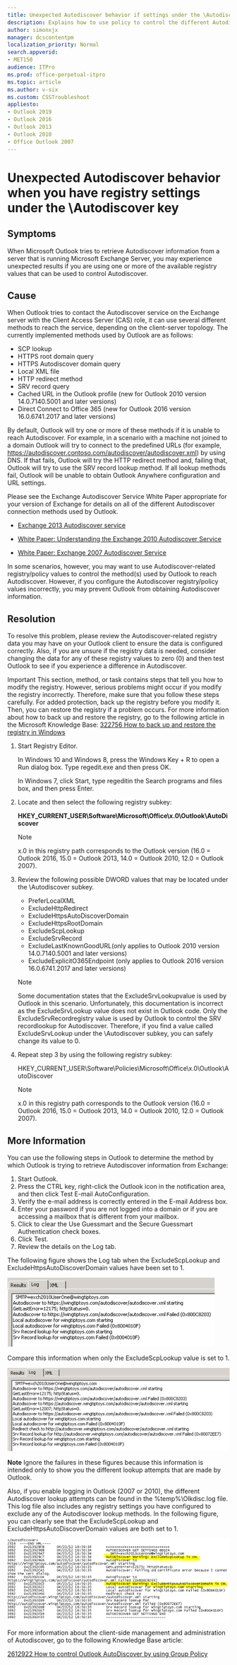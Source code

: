 ```yaml
---
title: Unexpected Autodiscover behavior if settings under the \Autodiscover key
description: Explains how to use policy to control the different Autodiscover lookup methods that are used by Outlook.
author: simonxjx
manager: dcscontentpm
localization_priority: Normal
search.appverid: 
- MET150
audience: ITPro
ms.prod: office-perpetual-itpro
ms.topic: article
ms.author: v-six
ms.custom: CSSTroubleshoot
appliesto:
- Outlook 2019
- Outlook 2016
- Outlook 2013
- Outlook 2010
- Office Outlook 2007
---
```


# Unexpected Autodiscover behavior when you have registry settings under the \Autodiscover key

## Symptoms

When Microsoft Outlook tries to retrieve Autodiscover information from a server that is running Microsoft Exchange Server, you may experience unexpected results if you are using one or more of the available registry values that can be used to control Autodiscover.

## Cause

When Outlook tries to contact the Autodiscover service on the Exchange server with the Client Access Server (CAS) role, it can use several different methods to reach the service, depending on the client-server topology. The currently implemented methods used by Outlook are as follows:

- SCP lookup   
- HTTPS root domain query   
- HTTPS Autodiscover domain query   
- Local XML file   
- HTTP redirect method   
- SRV record query   
- Cached URL in the Outlook profile (new for Outlook 2010 version 14.0.7140.5001 and later versions)   
- Direct Connect to Office 365 (new for Outlook 2016 version 16.0.6741.2017 and later versions)   

By default, Outlook will try one or more of these methods if it is unable to reach Autodiscover. For example, in a scenario with a machine not joined to a domain Outlook will try to connect to the predefined URLs (for example, https://autodiscover.contoso.com/autodiscover/autodiscover.xml) by using DNS. If that fails, Outlook will try the HTTP redirect method and, failing that, Outlook will try to use the SRV record lookup method. If all lookup methods fail, Outlook will be unable to obtain Outlook Anywhere configuration and URL settings.

Please see the Exchange Autodiscover Service White Paper appropriate for your version of Exchange for details on all of the different Autodiscover connection methods used by Outlook.

- [Exchange 2013 Autodiscover service](https://technet.microsoft.com/library/bb124251%28v=exchg.150%29.aspx)

- [White Paper: Understanding the Exchange 2010 Autodiscover Service](https://technet.microsoft.com/library/jj591328%28v=exchg.141%29.aspx)

- [White Paper: Exchange 2007 Autodiscover Service](https://technet.microsoft.com/library/bb332063.aspx)

In some scenarios, however, you may want to use Autodiscover-related registry/policy values to control the method(s) used by Outlook to reach Autodiscover. However, if you configure the Autodiscover registry/policy values incorrectly, you may prevent Outlook from obtaining Autodiscover information.

## Resolution

To resolve this problem, please review the Autodiscover-related registry data you may have on your Outlook client to ensure the data is configured correctly. Also, if you are unsure if the registry data is needed, consider changing the data for any of these registry values to zero (0) and then test Outlook to see if you experience a difference in Autodiscover.

Important This section, method, or task contains steps that tell you how to modify the registry. However, serious problems might occur if you modify the registry incorrectly. Therefore, make sure that you follow these steps carefully. For added protection, back up the registry before you modify it. Then, you can restore the registry if a problem occurs. For more information about how to back up and restore the registry, go to the following article in the Microsoft Knowledge Base: [322756 How to back up and restore the registry in Windows](https://support.microsoft.com/help/)

1. Start Registry Editor.
   
   In Windows 10 and Windows 8, press the Windows Key + R to open a Run dialog box. Type regedit.exe and then press OK.

   In Windows 7, click Start, type regeditin the Search programs and files box, and then press Enter.   
2. Locate and then select the following registry subkey:

   **HKEY_CURRENT_USER\Software\Microsoft\Office\x.0\Outlook\AutoDiscover**

   > [!NOTE]
   > x.0 in this registry path corresponds to the Outlook version (16.0 = Outlook 2016, 15.0 = Outlook 2013, 14.0 = Outlook 2010, 12.0 = Outlook 2007).

3. Review the following possible DWORD values that may be located under the \Autodiscover subkey.

   - PreferLocalXML   
   - ExcludeHttpRedirect   
   - ExcludeHttpsAutoDiscoverDomain   
   - ExcludeHttpsRootDomain   
   - ExcludeScpLookup   
   - ExcludeSrvRecord   
   - ExcludeLastKnownGoodURL(only applies to Outlook 2010 version 14.0.7140.5001 and later versions)   
   - ExcludeExplicitO365Endpoint (only applies to Outlook 2016 version 16.0.6741.2017 and later versions)   

   > [!NOTE]
   > Some documentation states that the ExcludeSrvLookupvalue is used by Outlook in this scenario. Unfortunately, this documentation is incorrect as the ExcludeSrvLookup value does not exist in Outlook code. Only the ExcludeSrvRecordregistry value is used by Outlook to control the SRV recordlookup for Autodiscover. Therefore, if you find a value called ExcludeSrvLookup under the \Autodiscover subkey, you can safely change its value to 0.

4. Repeat step 3 by using the following registry subkey:

   HKEY_CURRENT_USER\Software\Policies\Microsoft\Office\x.0\Outlook\AutoDiscover

   > [!NOTE]
   > x.0 in this registry path corresponds to the Outlook version (16.0 = Outlook 2016, 15.0 = Outlook 2013, 14.0 = Outlook 2010, 12.0 = Outlook 2007).   

## More Information

You can use the following steps in Outlook to determine the method by which Outlook is trying to retrieve Autodiscover information from Exchange:

1. Start Outlook.    
2. Press the CTRL key, right-click the Outlook icon in the notification area, and then click Test E-mail AutoConfiguration.    
3. Verify the e-mail address is correctly entered in the E-mail Address box.    
4. Enter your password if you are not logged into a domain or if you are accessing a mailbox that is different from your mailbox.    
5. Click to clear the Use Guessmart and the Secure Guessmart Authentication check boxes.    
6. Click Test.    
7. Review the details on the Log tab.    

The following figure shows the Log tab when the ExcludeScpLookup and ExcludeHttpsAutoDiscoverDomain values have been set to 1.

![Log tab](./media/unexpected-autodiscover-behavior/log-tab.png)

Compare this information when only the ExcludeScpLookup value is set to 1.

![log tab 2](./media/unexpected-autodiscover-behavior/log-tab-2.png)

**Note** Ignore the failures in these figures because this information is intended only to show you the different lookup attempts that are made by Outlook.

Also, if you enable logging in Outlook (2007 or 2010), the different Autodiscover lookup attempts can be found in the %temp%\Olkdisc.log file. This log file also includes any registry settings you have configured to exclude any of the Autodiscover lookup methods. In the following figure, you can clearly see that the ExcludeScpLookup and ExcludeHttpsAutoDiscoverDomain values are both set to 1.

![Log file](./media/unexpected-autodiscover-behavior/log-file.png)

For more information about the client-side management and administration of Autodiscover, go to the following Knowledge Base article:

[2612922 How to control Outlook AutoDiscover by using Group Policy](https://support.microsoft.com/help/2612922)
